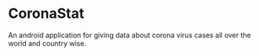 # CoronaStat
An android application for giving data about corona virus cases all over the world and country wise.
